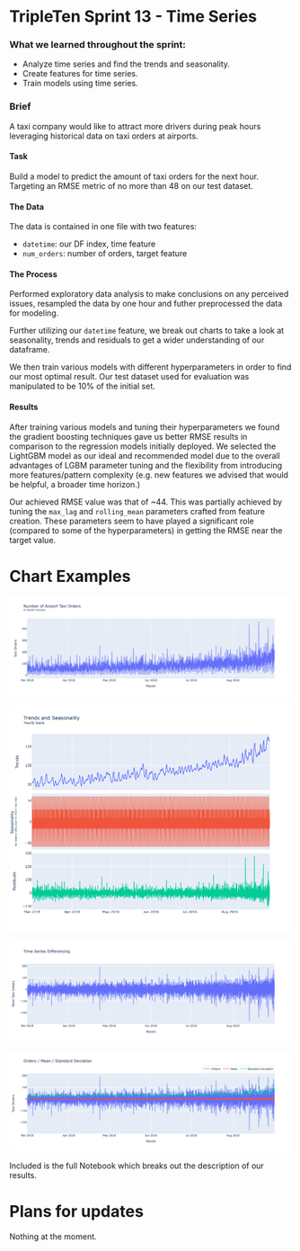 # TripleTen Sprint 13 - Time Series

### What we learned throughout the sprint:

- Analyze time series and find the trends and seasonality.
- Create features for time series.
- Train models using time series.

### Brief

A taxi company would like to attract more drivers during peak hours leveraging historical data on taxi orders at airports. 

#### Task

Build a model to predict the amount of taxi orders for the next hour. Targeting an RMSE metric of no more than 48 on our test dataset.

#### The Data

The data is contained in one file with two features:

- `datetime`: our DF index, time feature
- `num_orders`: number of orders, target feature

#### The Process

Performed exploratory data analysis to make conclusions on any perceived issues, resampled the data by one hour and futher preprocessed the data for modeling.

Further utilizing our `datetime` feature, we break out charts to take a look at seasonality, trends and residuals to get a wider understanding of our dataframe.

We then train various models with different hyperparameters in order to find our most optimal result. Our test dataset used for evaluation was manipulated to be 10% of the initial set.

#### Results

After training various models and tuning their hyperparameters we found the gradient boosting techniques gave us better RMSE results in comparison to the regression models initially deployed. We selected the LightGBM model as our ideal and recommended model due to the overall advantages of LGBM parameter tuning and the flexibility from introducing more features/pattern complexity (e.g. new features we advised that would be helpful, a broader time horizon.)

Our achieved RMSE value was that of ~44. This was partially achieved by tuning the `max_lag` and `rolling_mean` parameters crafted from feature creation. These parameters seem to have played a significant role (compared to some of the hyperparameters) in getting the RMSE near the target value.

# Chart Examples

![Alt text](images/newplot.png)

![Alt text](images/newplot2.png)

![Alt text](images/newplot3.png)

![Alt text](images/newplot4.png)

Included is the full Notebook which breaks out the description of our results.

# Plans for updates

Nothing at the moment.

